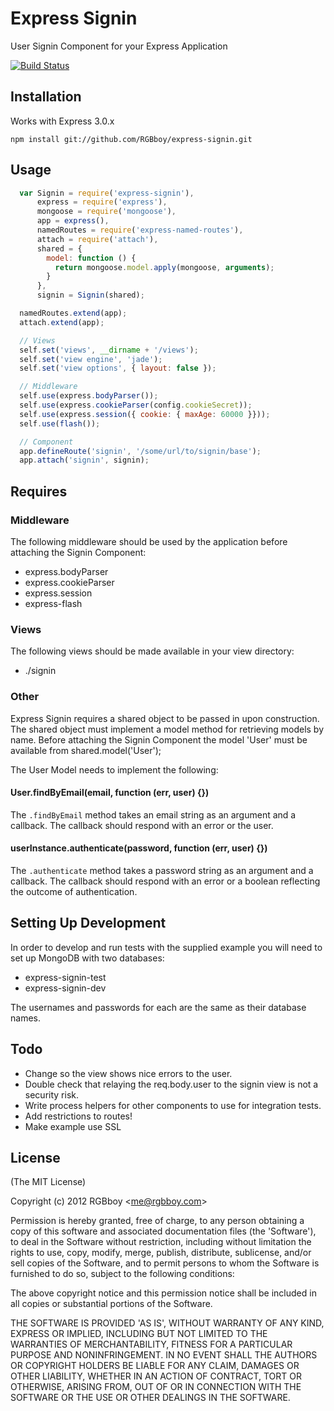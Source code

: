 # Express Signin

  User Signin Component for your Express Application

  [![Build Status](https://secure.travis-ci.org/RGBboy/express-signin.png)](http://travis-ci.org/RGBboy/express-signin)

## Installation

  Works with Express 3.0.x

    npm install git://github.com/RGBboy/express-signin.git

## Usage

``` javascript
  var Signin = require('express-signin'),
      express = require('express'),
      mongoose = require('mongoose'),
      app = express(),
      namedRoutes = require('express-named-routes'),
      attach = require('attach'),
      shared = {
        model: function () {
          return mongoose.model.apply(mongoose, arguments);
        }
      },
      signin = Signin(shared);

  namedRoutes.extend(app);
  attach.extend(app);

  // Views
  self.set('views', __dirname + '/views');
  self.set('view engine', 'jade');
  self.set('view options', { layout: false });

  // Middleware
  self.use(express.bodyParser());
  self.use(express.cookieParser(config.cookieSecret));
  self.use(express.session({ cookie: { maxAge: 60000 }}));
  self.use(flash());

  // Component
  app.defineRoute('signin', '/some/url/to/signin/base');
  app.attach('signin', signin);
```

## Requires

### Middleware

  The following middleware should be used by the application before attaching 
  the Signin Component:

  * express.bodyParser
  * express.cookieParser
  * express.session
  * express-flash

### Views

  The following views should be made available in your view directory:

  * ./signin

### Other

  Express Signin requires a shared object to be passed in upon construction.
  The shared object must implement a model method for retrieving models by name.
  Before attaching the Signin Component the model 'User' must be available
  from shared.model('User');

  The User Model needs to implement the following:

#### User.findByEmail(email, function (err, user) {})

  The `.findByEmail` method takes an email string as an argument and a 
  callback. The callback should respond with an error or the user.

#### userInstance.authenticate(password, function (err, user) {})

  The `.authenticate` method takes a password string as an argument and a 
  callback. The callback should respond with an error or a boolean 
  reflecting the outcome of authentication.

## Setting Up Development

  In order to develop and run tests with the supplied example you will 
  need to set up MongoDB with two databases:

  * express-signin-test
  * express-signin-dev

The usernames and passwords for each are the same as their database names.

## Todo

  * Change so the view shows nice errors to the user.
  * Double check that relaying the req.body.user to the signin view is 
    not a security risk.
  * Write process helpers for other components to use for integration tests.
  * Add restrictions to routes!
  * Make example use SSL

## License 

(The MIT License)

Copyright (c) 2012 RGBboy &lt;me@rgbboy.com&gt;

Permission is hereby granted, free of charge, to any person obtaining
a copy of this software and associated documentation files (the
'Software'), to deal in the Software without restriction, including
without limitation the rights to use, copy, modify, merge, publish,
distribute, sublicense, and/or sell copies of the Software, and to
permit persons to whom the Software is furnished to do so, subject to
the following conditions:

The above copyright notice and this permission notice shall be
included in all copies or substantial portions of the Software.

THE SOFTWARE IS PROVIDED 'AS IS', WITHOUT WARRANTY OF ANY KIND,
EXPRESS OR IMPLIED, INCLUDING BUT NOT LIMITED TO THE WARRANTIES OF
MERCHANTABILITY, FITNESS FOR A PARTICULAR PURPOSE AND NONINFRINGEMENT.
IN NO EVENT SHALL THE AUTHORS OR COPYRIGHT HOLDERS BE LIABLE FOR ANY
CLAIM, DAMAGES OR OTHER LIABILITY, WHETHER IN AN ACTION OF CONTRACT,
TORT OR OTHERWISE, ARISING FROM, OUT OF OR IN CONNECTION WITH THE
SOFTWARE OR THE USE OR OTHER DEALINGS IN THE SOFTWARE.